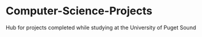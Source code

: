 # Computer-Science-Projects
Hub for projects completed while studying at the University of Puget Sound
